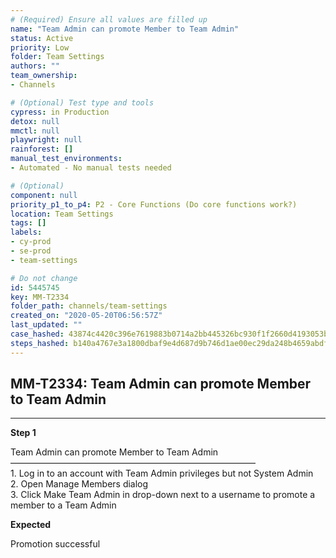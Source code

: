 ```yaml
---
# (Required) Ensure all values are filled up
name: "Team Admin can promote Member to Team Admin"
status: Active
priority: Low
folder: Team Settings
authors: ""
team_ownership: 
- Channels

# (Optional) Test type and tools
cypress: in Production
detox: null
mmctl: null
playwright: null
rainforest: []
manual_test_environments: 
- Automated - No manual tests needed

# (Optional)
component: null
priority_p1_to_p4: P2 - Core Functions (Do core functions work?)
location: Team Settings
tags: []
labels: 
- cy-prod
- se-prod
- team-settings

# Do not change
id: 5445745
key: MM-T2334
folder_path: channels/team-settings
created_on: "2020-05-20T06:56:57Z"
last_updated: ""
case_hashed: 43874c4420c396e7619883b0714a2bb445326bc930f1f2660d4193053b3b13cc2b19cfbdfb93c1f1aafafd018c815818
steps_hashed: b140a4767e3a1800dbaf9e4d687d9b746d1ae00ec29da248b4659abdfd65ec07fb144179215919706d6a4887b22389a5
---
```


## MM-T2334: Team Admin can promote Member to Team Admin

---

**Step 1**

Team Admin can promote Member to Team Admin\
————————————————————————————\
1\. Log in to an account with Team Admin privileges but not System Admin\
2\. Open Manage Members dialog\
3\. Click Make Team Admin in drop-down next to a username to promote a member to a Team Admin

**Expected**

Promotion successful

